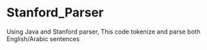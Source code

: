 # Stanford_Parser
Using Java and Stanford parser, This code tokenize and parse both English/Arabic sentences
